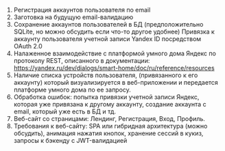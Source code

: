 1) Регистрация аккаунтов пользователя по email
2) Заготовка на будущую email-валидацию
3) Сохранение аккаунтов пользователей в БД (предположительно SQLite, но можно обсудить если что-то другое удобнее)
Привязка к аккаунту пользователя учетной записи Yandex ID посредством OAuth 2.0
4) Налаженное взаимодействие с платформой умного дома Яндекс по протоколу REST, описанного в документации: https://yandex.ru/dev/dialogs/smart-home/doc/ru/reference/resources
5) Наличие списка устройств пользователя, (привязанного к его аккаунту) который визуализируется в веб-приложении и передается платформе умного дома по ее запросу. 
6) Обработка ошибок: попытка привязки учетной записи Яндекс, которая уже привязана к другому аккаунту, создание аккаунта с email, который уже есть в БД и тд. 
7) Веб-сайт со страницами: Лендинг, Регистрация, Вход, Профиль.
8) Требования к веб-сайту: SPA или гибридная архитектура (можно обсудить), анимация нажатия кнопок, хранение сессий в кукиз, запросы к бэкенду с JWT-валидацией